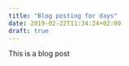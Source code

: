 ```yaml
---
title: "Blog posting for days"
date: 2019-02-22T11:34:24+02:00
draft: true
---
```


This is a blog post
